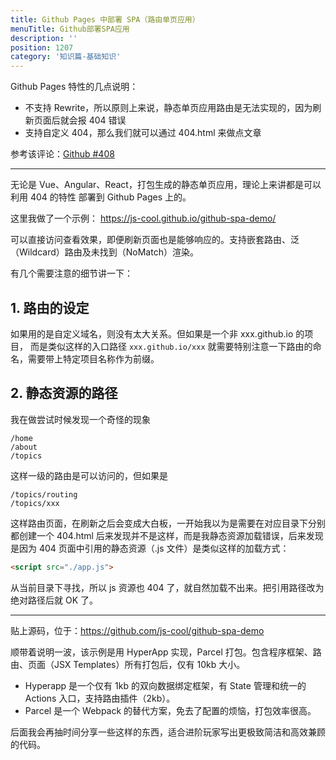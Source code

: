 ```yaml
---
title: Github Pages 中部署 SPA（路由单页应用）
menuTitle: Github部署SPA应用
description: ''
position: 1207
category: '知识篇-基础知识'
---
```


Github Pages 特性的几点说明：

- 不支持 Rewrite，所以原则上来说，静态单页应用路由是无法实现的，因为刷新页面后就会报 404 错误
- 支持自定义 404，那么我们就可以通过 404.html 来做点文章

参考该评论：[Github #408](https://github.com/isaacs/github/issues/408#issuecomment-216721113)

---

无论是 Vue、Angular、React，打包生成的静态单页应用，理论上来讲都是可以利用 404 的特性 部署到 Github Pages 上的。

这里我做了一个示例： <https://js-cool.github.io/github-spa-demo/>

可以直接访问查看效果，即便刷新页面也是能够响应的。支持嵌套路由、泛（Wildcard）路由及未找到（NoMatch）渲染。

有几个需要注意的细节讲一下：

## 1. 路由的设定

如果用的是自定义域名，则没有太大关系。但如果是一个非 xxx.github.io 的项目， 而是类似这样的入口路径 `xxx.github.io/xxx` 就需要特别注意一下路由的命名，需要带上特定项目名称作为前缀。

## 2. 静态资源的路径

我在做尝试时候发现一个奇怪的现象

```
/home
/about
/topics
```

这样一级的路由是可以访问的，但如果是

```
/topics/routing
/topics/xxx
```

这样路由页面，在刷新之后会变成大白板，一开始我以为是需要在对应目录下分别都创建一个 404.html 后来发现并不是这样，而是我静态资源加载错误，后来发现是因为 404 页面中引用的静态资源（.js 文件）是类似这样的加载方式：

```html
<script src="./app.js">
```

从当前目录下寻找，所以 js 资源也 404 了，就自然加载不出来。把引用路径改为绝对路径后就 OK 了。

<adsbygoogle></adsbygoogle>

---

贴上源码，位于：<https://github.com/js-cool/github-spa-demo>

顺带着说明一波，该示例是用 HyperApp 实现，Parcel 打包。包含程序框架、路由、页面（JSX Templates）所有打包后，仅有 10kb 大小。

- Hyperapp 是一个仅有 1kb 的双向数据绑定框架，有 State 管理和统一的 Actions 入口，支持路由插件（2kb）。
- Parcel 是一个 Webpack 的替代方案，免去了配置的烦恼，打包效率很高。

后面我会再抽时间分享一些这样的东西，适合进阶玩家写出更极致简洁和高效兼顾的代码。
